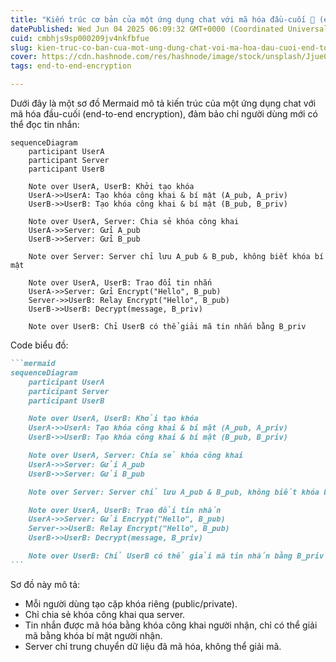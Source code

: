 ```yaml
---
title: "Kiến trúc cơ bản của một ứng dụng chat với mã hóa đầu-cuối 🔐 (end-to-end encryption), đảm bảo chỉ người dùng mới có thể đọc tin nhắn"
datePublished: Wed Jun 04 2025 06:09:32 GMT+0000 (Coordinated Universal Time)
cuid: cmbhjs9sp000209jv4nkfbfue
slug: kien-truc-co-ban-cua-mot-ung-dung-chat-voi-ma-hoa-dau-cuoi-end-to-end-encryption-dam-bao-chi-nguoi-dung-moi-co-the-doc-tin-nhan
cover: https://cdn.hashnode.com/res/hashnode/image/stock/unsplash/Jjue0ESkXAU/upload/6645f13d79801c91debffbde7efc0ebb.jpeg
tags: end-to-end-encryption

---
```


Dưới đây là một sơ đồ Mermaid mô tả kiến trúc của một ứng dụng chat với mã hóa đầu-cuối (end-to-end encryption), đảm bảo chỉ người dùng mới có thể đọc tin nhắn:

```mermaid
sequenceDiagram
    participant UserA
    participant Server
    participant UserB

    Note over UserA, UserB: Khởi tạo khóa
    UserA->>UserA: Tạo khóa công khai & bí mật (A_pub, A_priv)
    UserB->>UserB: Tạo khóa công khai & bí mật (B_pub, B_priv)

    Note over UserA, Server: Chia sẻ khóa công khai
    UserA->>Server: Gửi A_pub
    UserB->>Server: Gửi B_pub

    Note over Server: Server chỉ lưu A_pub & B_pub, không biết khóa bí mật

    Note over UserA, UserB: Trao đổi tin nhắn
    UserA->>Server: Gửi Encrypt("Hello", B_pub)
    Server->>UserB: Relay Encrypt("Hello", B_pub)
    UserB->>UserB: Decrypt(message, B_priv)

    Note over UserB: Chỉ UserB có thể giải mã tin nhắn bằng B_priv
```

Code biểu đồ:

````markdown
```mermaid
sequenceDiagram
    participant UserA
    participant Server
    participant UserB

    Note over UserA, UserB: Khởi tạo khóa
    UserA->>UserA: Tạo khóa công khai & bí mật (A_pub, A_priv)
    UserB->>UserB: Tạo khóa công khai & bí mật (B_pub, B_priv)

    Note over UserA, Server: Chia sẻ khóa công khai
    UserA->>Server: Gửi A_pub
    UserB->>Server: Gửi B_pub

    Note over Server: Server chỉ lưu A_pub & B_pub, không biết khóa bí mật

    Note over UserA, UserB: Trao đổi tin nhắn
    UserA->>Server: Gửi Encrypt("Hello", B_pub)
    Server->>UserB: Relay Encrypt("Hello", B_pub)
    UserB->>UserB: Decrypt(message, B_priv)

    Note over UserB: Chỉ UserB có thể giải mã tin nhắn bằng B_priv
```
````

Sơ đồ này mô tả:

* Mỗi người dùng tạo cặp khóa riêng (public/private).
* Chỉ chia sẻ khóa công khai qua server.
* Tin nhắn được mã hóa bằng khóa công khai người nhận, chỉ có thể giải mã bằng khóa bí mật người nhận.
* Server chỉ trung chuyển dữ liệu đã mã hóa, không thể giải mã.


